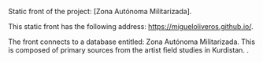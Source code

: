 Static front of the project: [Zona Autónoma Militarizada]. 

This static front has the following address: https://migueloliveros.github.io/.

The front connects to a database entitled: Zona Autónoma Militarizada. This is composed of primary sources from the artist field studies in Kurdistan. .

